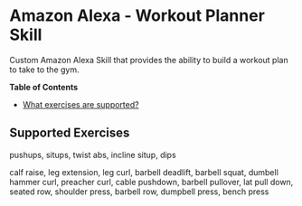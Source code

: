 # Amazon Alexa - Workout Planner Skill

Custom Amazon Alexa Skill that provides the ability to build a workout plan to take to the gym.

**Table of Contents**
- [What exercises are supported?](#supported-exercises)

## Supported Exercises

pushups, situps, twist abs, incline situp, dips

calf raise, leg extension, leg curl, barbell deadlift, barbell squat, dumbell hammer curl, preacher curl, cable pushdown, 
barbell pullover, lat pull down, seated row, shoulder press, barbell row, dumpbell press, bench press
